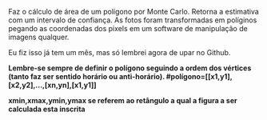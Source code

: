 Faz o cálculo de área de um polígono por Monte Carlo. Retorna a estimativa com um intervalo de confiança. As fotos foram transformadas em políginos pegando as coordenadas dos pixels em um software de manipulação de imagens qualquer.

Eu fiz isso já tem um mês, mas só lembrei agora de upar no Github. 

**Lembre-se sempre de definir o polígono seguindo a ordem dos vértices (tanto faz ser sentido horário ou anti-horário).
#polígono=[[x1,y1],[x2,y2],...,[xn,yn],[x1,y1]]**

**xmin,xmax,ymin,ymax se referem ao retângulo a qual a figura a ser calculada esta inscrita** 
